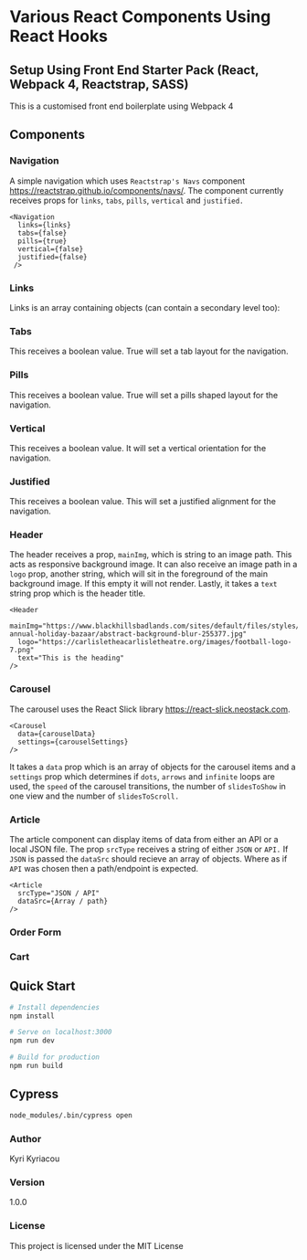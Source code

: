 # Various React Components Using React Hooks

## Setup Using Front End Starter Pack (React, Webpack 4, Reactstrap, SASS)
This is a customised front end boilerplate using Webpack 4

## Components

### Navigation
A simple navigation which uses `Reactstrap's Navs` component https://reactstrap.github.io/components/navs/.  The component currently receives props for `links`, `tabs`, `pills`, `vertical` and `justified.`

    <Navigation 
      links={links} 
      tabs={false}
      pills={true}
      vertical={false}
      justified={false}
     />

### Links 
Links is an array containing objects (can contain a secondary level too):

### Tabs
This receives a boolean value. True will set a tab layout for the navigation.

### Pills   
This receives a boolean value. True will set a pills shaped layout for the navigation.

### Vertical 
This receives a boolean value. It will set a vertical orientation for the navigation.

### Justified
This receives a boolean value. This will set a justified alignment for the navigation.

### Header
The header receives a prop, `mainImg`, which is string to an image path. This acts as responsive background image. It can also receive an image path in a `logo` prop, another string, which will sit in the foreground of the main background image. If this empty it will not render. Lastly, it takes a `text` string prop which is the header title.

    <Header
      mainImg="https://www.blackhillsbadlands.com/sites/default/files/styles/bhb40_page_hero/public/photos/events/5th-annual-holiday-bazaar/abstract-background-blur-255377.jpg"
      logo="https://carlisletheacarlisletheatre.org/images/football-logo-7.png"
      text="This is the heading"
    />

### Carousel
The carousel uses the React Slick library https://react-slick.neostack.com. 

    <Carousel
      data={carouselData}
      settings={carouselSettings}
    />
    
It takes a `data` prop which is an array of objects for the carousel items and a `settings` prop which determines if `dots`, `arrows` and `infinite` loops are used, the `speed` of the carousel transitions, the number of `slidesToShow` in one view and the number of `slidesToScroll.`       

### Article
The article component can display items of data from either an API or a local JSON file. The prop `srcType` receives a string of either `JSON` or `API.` If `JSON` is passed the `dataSrc` should recieve an array of objects. Where as if `API` was chosen then a path/endpoint is expected. 

    <Article
      srcType="JSON / API"
      dataSrc={Array / path}
    />

### Order Form


### Cart

## Quick Start

``` bash
# Install dependencies
npm install

# Serve on localhost:3000
npm run dev

# Build for production
npm run build
```

## Cypress

``` bash
node_modules/.bin/cypress open
```

### Author

Kyri Kyriacou

### Version

1.0.0

### License

This project is licensed under the MIT License
